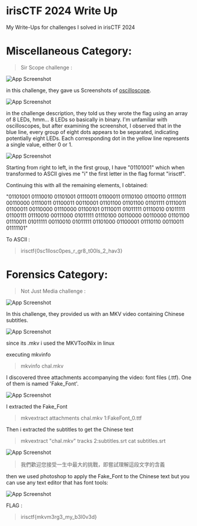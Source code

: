 # irisCTF 2024 Write Up
My Write-Ups for challenges I solved in irisCTF 2024

# Miscellaneous Category:
> Sir Scope challenge :

![App Screenshot](https://cdn.discordapp.com/attachments/1067452256686981161/1194017381782126764/Screen_Shot_2024-01-08_at_9.28.43_PM.png?ex=65aed257&is=659c5d57&hm=ee50aeaa38c5bd9dcb989de315ffb844e05eef3cfea245296d4f33156eab8efb&)

in this challenge, they gave us Screenshots of [oscilloscope](https://en.wikipedia.org/wiki/Oscilloscope).

![App Screenshot](https://cdn.discordapp.com/attachments/1067452256686981161/1194017381421432952/chal1.jpeg?ex=65aed257&is=659c5d57&hm=09243f110dcec1bccdb0b1d0805aafc90c0332b7a0d78382566285997813ed9e&)

in the challenge description, they told us they wrote the flag using an array of 8 LEDs, hmm... 8 LEDs so basically in binary.
I'm unfamiliar with oscilloscopes, but after examining the screenshot, I observed that in the blue line, every group of eight dots appears to be separated, indicating potentially eight LEDs. Each corresponding dot in the yellow line represents a single value, either 0 or 1.

![App Screenshot](https://cdn.discordapp.com/attachments/1067452256686981161/1194024623478677574/capture_0.jpeg?ex=65aed916&is=659c6416&hm=5dc86359aeb9ac97eb394b7ec987c2e3e174dd11267a934ea48d9ac59a72c4f5&)

Starting from right to left, in the first group, I have "01101001" which when transformed to ASCII gives me "i" the first letter in the flag format "irisctf".

Continuing this with all the remaining elements, I obtained:

"01101001 01110010 01101001 01110011 01100011 01110100 01100110 01111011 00110000 01110011 01100011 00110001 01101100 01101100 01101111 01110011 01100011 00110000 01110000 01100101 01110011 01011111 01110010 01011111 01100111 01110010 00111000 01011111 01110100 00110000 00110000 01101100 01110011 01011111 00110010 01011111 01101000 01100001 01110110 00110011 01111101"

To ASCII : 
> irisctf{0sc1llosc0pes_r_gr8_t00ls_2_hav3}

# Forensics Category:
> Not Just Media challenge :

![App Screenshot](https://cdn.discordapp.com/attachments/1067452256686981161/1194028269813633124/Screen_Shot_2024-01-08_at_10.20.24_PM.png?ex=65aedc7b&is=659c677b&hm=366a0cda43e386b581263250a5ec24ceed1758564007fc00d0a7531c24d4ae55&)

In this challenge, they provided us with an MKV video containing Chinese subtitles.

![App Screenshot](https://cdn.discordapp.com/attachments/1067452256686981161/1194029217239797830/Screen_Shot_2024-01-08_at_10.25.35_PM.png?ex=65aedd5d&is=659c685d&hm=c6c3a66cc7422a3fb78c979fce318997bd6ffc16622c358f569ebb2ba1f34e5d&)

since its .mkv i used the MKVToolNix in linux

executing mkvinfo

> mkvinfo chal.mkv

I discovered three attachments accompanying the video: font files (.ttf). One of them is named 'Fake_Font'.

![App Screenshot](https://cdn.discordapp.com/attachments/1067452256686981161/1194031366225010818/Screen_Shot_2024-01-08_at_10.30.25_PM.png?ex=65aedf5d&is=659c6a5d&hm=2bb3d65af2273a3d6638e365ddd27f4a7b95c5332b831cc2c5cb0c7aaf5e48ef&)

I extracted the Fake_Font

> mkvextract attachments chal.mkv 1:FakeFont_0.ttf

Then i extracted the subtitles to get the Chinese text

> mkvextract "chal.mkv" tracks 2:subtitles.srt
> cat subtitles.srt

![App Screenshot](https://cdn.discordapp.com/attachments/1067452256686981161/1194036230275469362/Screen_Shot_2024-01-08_at_10.51.58_PM.png?ex=65aee3e5&is=659c6ee5&hm=74c3ec84bdd4cfed82522c28a906776a62f65152417137d9a8c669f5b41bc9db&)

> 我們歡迎您接受一生中最大的挑戰，即嘗試理解這段文字的含義

then we used photoshop to apply the Fake_Font to the Chinese text but you can use any text editor that has font tools:

![App Screenshot](https://cdn.discordapp.com/attachments/1067452256686981161/1194041135274922128/Screen_Shot_2024-01-08_at_11.13.00_PM.png?ex=65aee876&is=659c7376&hm=fbf8ffc04df76615420e0aa8f59e97bef4e103cd65c5a76dc72647fcf7728f41&)

FLAG : 
> irisctf{mkvm3rg3_my_b3l0v3d}
